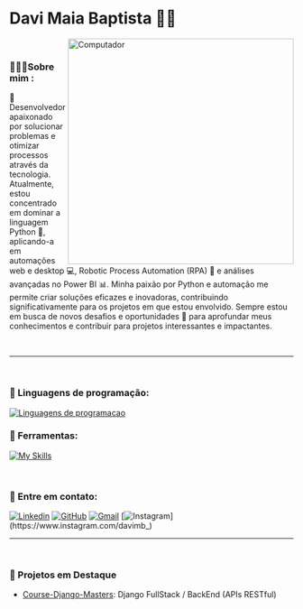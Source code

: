 # Davi Maia Baptista 🧑‍💻

<img src="https://raw.githubusercontent.com/MicaelliMedeiros/micaellimedeiros/master/image/computer-illustration.png" min-width="400px" max-width="400px" width="400px" align="right" alt="Computador">

<br>

### 👨🏻‍💻Sobre mim :
🌟 Desenvolvedor apaixonado por solucionar problemas e otimizar processos através da tecnologia. Atualmente, estou concentrado em dominar a linguagem Python 🐍, aplicando-a em automações web e desktop 💻, Robotic Process Automation (RPA) 🤖 e análises avançadas no Power BI 📊. Minha paixão por Python e automação me permite criar soluções eficazes e inovadoras, contribuindo significativamente para os projetos em que estou envolvido. Sempre estou em busca de novos desafios e oportunidades 🚀 para aprofundar meus conhecimentos e contribuir para projetos interessantes e impactantes.

<br>
<hr>
<br>

### 👾 Linguagens de programação:
[![Linguagens de programacao](https://skillicons.dev/icons?i=py,cpp,js)](https://skillicons.dev)

### 💼 Ferramentas:
[![My Skills](https://skillicons.dev/icons?i=vscode,git,github)](https://skillicons.dev)

<br>

### 💌 Entre em contato:
[![Linkedin](https://img.shields.io/badge/-davibaptista-blue?style=flat-square&logo=Linkedin&logoColor=white&link=https://www.linkedin.com/in/davimb)](https://www.linkedin.com/in/davimb-/)
[![GitHub](https://img.shields.io/github/followers/davi-baptista?label=follow&style=social)]({https://github.com/davi-baptista})
[![Gmail](https://img.shields.io/badge/-davimaiabaptista21@gmail.com-006bed?style=flat-square&logo=Gmail&logoColor=white&link=mailto:davimaiabaptista21@gmail.com)](mailto:davimaiabaptista21@gmail.com)
[![Instagram](https://img.shields.io/badge/-davimb__-purple?style=flat-square&logo=Instagram&logoColor=white&link=https://www.instagram.com/davimb_)](https://www.instagram.com/davimb_)

<hr>
<br>

### 🌟 Projetos em Destaque
- [Course-Django-Masters](https://github.com/davi-baptista/django-masters): Django FullStack / BackEnd (APIs RESTful)

<br>

